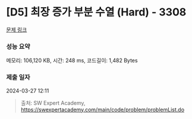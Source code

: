 # [D5] 최장 증가 부분 수열 (Hard) - 3308 

[문제 링크](https://swexpertacademy.com/main/code/problem/problemDetail.do?contestProbId=AWBOPZeK6nUDFAWr) 

### 성능 요약

메모리: 106,120 KB, 시간: 248 ms, 코드길이: 1,482 Bytes

### 제출 일자

2024-03-27 12:11



> 출처: SW Expert Academy, https://swexpertacademy.com/main/code/problem/problemList.do